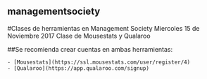 ## managementsociety

#Clases de herramientas en Management Society
	Miercoles 15 de Noviembre 2017
	Clase de Mousestats y Qualaroo

##Se recomienda crear cuentas en ambas herramientas:

	- [Mousestats](https://ssl.mousestats.com/user/register/4)
	- [Qualaroo](https://app.qualaroo.com/signup)

